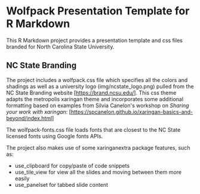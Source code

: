 # Wolfpack Presentation Template for R Markdown
This R Markdown project provides a presentation template and css files branded for North Carolina State University. 

## NC State Branding

The project includes a wolfpack.css file which specifies all the colors and shadings as well as a university logo (img/ncstate_logo.png) pulled from the NC State Branding website [https://brand.ncsu.edu/]. This css theme adapts the metropolis xaringan theme and incorporates some additional formatting based on examples from Silvia Canelon's workshop on *Sharing your work with xaringan*: [https://spcanelon.github.io/xaringan-basics-and-beyond/index.html]

The wolfpack-fonts.css file loads fonts that are closest to the NC State licensed fonts using Google fonts APIs.

The project also makes use of some xaringanextra package features, such as:
 - use_clipboard for copy/paste of code snippets
 - use_tile_view for view all the slides and moving between them more easily
 - use_panelset for tabbed slide content

